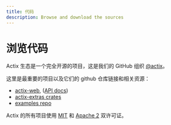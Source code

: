 ```yaml
---
title: 代码
description: Browse and download the sources
---
```


# 浏览代码

Actix 生态是一个完全开源的项目，这是我们的 GitHub 组织 [@actix](https://github.com/actix)。

这里是最重要的项目以及它们的 github 仓库链接和相关资源：

- [actix-web](https://github.com/actix/actix-web), ([API docs](https://docs.rs/actix-web))
- [actix-extras crates](https://github.com/actix/actix-extras#readme)
- [examples repo](https://github.com/actix/examples#readme)

Actix 的所有项目使用 [MIT] 和 [Apache 2] 双许可证。

[MIT]: https://github.com/actix/actix-web/blob/master/LICENSE-MIT
[Apache 2]: https://github.com/actix/actix-web/blob/master/LICENSE-APACHE
